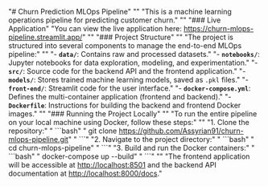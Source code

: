 "# Churn Prediction MLOps Pipeline" 
"" 
"This is a machine learning operations pipeline for predicting customer churn." 
"" 
"### Live Application" 
"You can view the live application here: https://churn-mlops-pipeline.streamlit.app/" 
"" 
"### Project Structure" 
"" 
"The project is structured into several components to manage the end-to-end MLOps pipeline:" 
"" 
"- **`data/`**: Contains raw and processed datasets." 
"- **`notebooks/`**: Jupyter notebooks for data exploration, modeling, and experimentation." 
"- **`src/`**: Source code for the backend API and the frontend application." 
"- **`models/`**: Stores trained machine learning models, saved as `.pkl` files." 
"- **`front-end/`**: Streamlit code for the user interface." 
"- **`docker-compose.yml`**: Defines the multi-container application (frontend and backend)." 
"- **`Dockerfile`**: Instructions for building the backend and frontend Docker images." 
"" 
"### Running the Project Locally" 
"" 
"To run the entire pipeline on your local machine using Docker, follow these steps:" 
"" 
"1.  Clone the repository:" 
"    \`\`\`bash" 
"    git clone https://github.com/Assyrian91/churn-mlops-pipeline.git" 
"    \`\`\`" 
"2.  Navigate to the project directory:" 
"    \`\`\`bash" 
"    cd churn-mlops-pipeline" 
"    \`\`\`" 
"3.  Build and run the Docker containers:" 
"    \`\`\`bash" 
"    docker-compose up --build" 
"    \`\`\`" 
"" 
"The frontend application will be accessible at [http://localhost:8501](http://localhost:8501) and the backend API documentation at [http://localhost:8000/docs](http://localhost:8000/docs)." 
